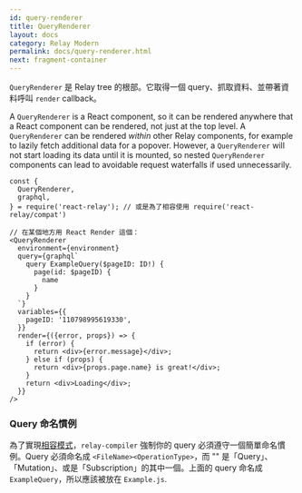 ```yaml
---
id: query-renderer
title: QueryRenderer
layout: docs
category: Relay Modern
permalink: docs/query-renderer.html
next: fragment-container
---
```


`QueryRenderer` 是 Relay tree 的根部。它取得一個 query、抓取資料、並帶著資料呼叫 `render` callback。

A `QueryRenderer` is a React component, so it can be rendered anywhere that a React component can be rendered, not just at the top level. A `QueryRenderer` can be rendered *within* other Relay components, for example to lazily fetch additional data for a popover. However, a `QueryRenderer` will not start loading its data until it is mounted, so nested `QueryRenderer` components can lead to avoidable request waterfalls if used unnecessarily.

```
const {
  QueryRenderer,
  graphql,
} = require('react-relay'); // 或是為了相容使用 require('react-relay/compat')

// 在某個地方用 React Render 這個：
<QueryRenderer
  environment={environment}
  query={graphql`
    query ExampleQuery($pageID: ID!) {
      page(id: $pageID) {
        name
      }
    }
  `}
  variables={{
    pageID: '110798995619330',
  }}
  render={({error, props}) => {
    if (error) {
      return <div>{error.message}</div>;
    } else if (props) {
      return <div>{props.page.name} is great!</div>;
    }
    return <div>Loading</div>;
  }}
/>
```

### Query 命名慣例

為了實現[相容模式](./relay-compat.html)，`relay-compiler` 強制你的 query 必須遵守一個簡單命名慣例。Query 必須命名成 `<FileName><OperationType>`，而 "<OperationType>" 是「Query」、「Mutation」、或是「Subscription」的其中一個。上面的 query 命名成 `ExampleQuery`，所以應該被放在 `Example.js`.
